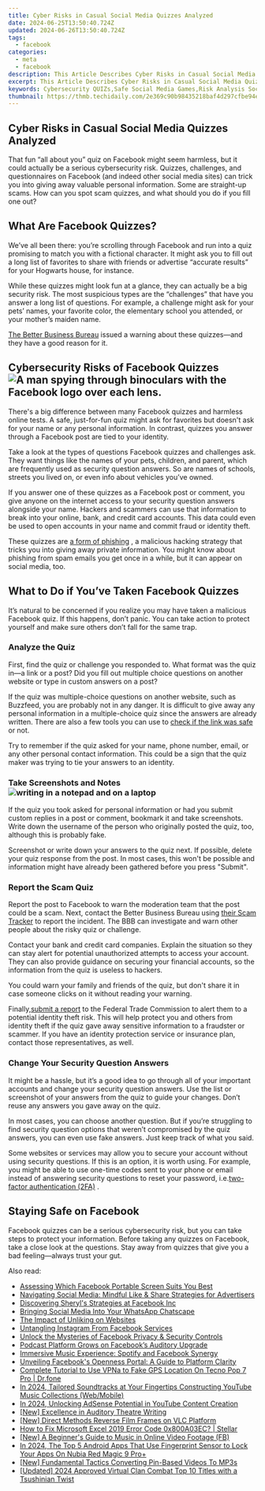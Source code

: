 ```yaml
---
title: Cyber Risks in Casual Social Media Quizzes Analyzed
date: 2024-06-25T13:50:40.724Z
updated: 2024-06-26T13:50:40.724Z
tags:
  - facebook
categories:
  - meta
  - facebook
description: This Article Describes Cyber Risks in Casual Social Media Quizzes Analyzed
excerpt: This Article Describes Cyber Risks in Casual Social Media Quizzes Analyzed
keywords: Cybersecurity QUIZs,Safe Social Media Games,Risk Analysis Social,Secure Quiz Platforms,Social Media Safety,Online Gaming Risks,Protecting Social Data
thumbnail: https://thmb.techidaily.com/2e369c90b98435218baf4d297cfbe94e377c61af5c1d1c6b298751c3dd981af2.jpg
---
```


## Cyber Risks in Casual Social Media Quizzes Analyzed

 That fun “all about you” quiz on Facebook might seem harmless, but it could actually be a serious cybersecurity risk. Quizzes, challenges, and questionnaires on Facebook (and indeed other social media sites) can trick you into giving away valuable personal information. Some are straight-up scams. How can you spot scam quizzes, and what should you do if you fill one out?

## What Are Facebook Quizzes?

 We’ve all been there: you’re scrolling through Facebook and run into a quiz promising to match you with a fictional character. It might ask you to fill out a long list of favorites to share with friends or advertise “accurate results” for your Hogwarts house, for instance.

 While these quizzes might look fun at a glance, they can actually be a big security risk. The most suspicious types are the “challenges” that have you answer a long list of questions. For example, a challenge might ask for your pets’ names, your favorite color, the elementary school you attended, or your mother’s maiden name.

[The Better Business Bureau](https://www.bbb.org/article/scams/16992-bbb-scam-alert-bored-think-before-taking-that-facebook-quiz) issued a warning about these quizzes—and they have a good reason for it.

## Cybersecurity Risks of Facebook Quizzes ![A man spying through binoculars with the Facebook logo over each lens.](https://static1.makeuseofimages.com/wordpress/wp-content/uploads/2023/07/man-staring-at-the-camera-through-binoculars-with-the-fb-logo-on-lenses.jpg)

 There's a big difference between many Facebook quizzes and harmless online tests. A safe, just-for-fun quiz might ask for favorites but doesn't ask for your name or any personal information. In contrast, quizzes you answer through a Facebook post are tied to your identity.

 Take a look at the types of questions Facebook quizzes and challenges ask. They want things like the names of your pets, children, and parent, which are frequently used as security question answers. So are names of schools, streets you lived on, or even info about vehicles you’ve owned.

 If you answer one of these quizzes as a Facebook post or comment, you give anyone on the internet access to your security question answers alongside your name. Hackers and scammers can use that information to break into your online, bank, and credit card accounts. This data could even be used to open accounts in your name and commit fraud or identity theft.

 These quizzes are [a form of phishing](https://www.makeuseof.com/biggest-security-threat-2023-phishing/) , a malicious hacking strategy that tricks you into giving away private information. You might know about phishing from spam emails you get once in a while, but it can appear on social media, too.

## What to Do if You’ve Taken Facebook Quizzes

 It’s natural to be concerned if you realize you may have taken a malicious Facebook quiz. If this happens, don’t panic. You can take action to protect yourself and make sure others don’t fall for the same trap.

### Analyze the Quiz

 First, find the quiz or challenge you responded to. What format was the quiz in—a link or a post? Did you fill out multiple choice questions on another website or type in custom answers on a post?

 If the quiz was multiple-choice questions on another website, such as Buzzfeed, you are probably not in any danger. It is difficult to give away any personal information in a multiple-choice quiz since the answers are already written. There are also a few tools you can use to [check if the link was safe](https://www.makeuseof.com/tag/4-quick-sites-that-let-you-check-if-links-are-safe/) or not.

 Try to remember if the quiz asked for your name, phone number, email, or any other personal contact information. This could be a sign that the quiz maker was trying to tie your answers to an identity.

### Take Screenshots and Notes ![writing in a notepad and on a laptop](https://static1.makeuseofimages.com/wordpress/wp-content/uploads/2023/07/open-notebook-laying-in-front-of-a-laptop.jpg)

 If the quiz you took asked for personal information or had you submit custom replies in a post or comment, bookmark it and take screenshots. Write down the username of the person who originally posted the quiz, too, although this is probably fake.

 Screenshot or write down your answers to the quiz next. If possible, delete your quiz response from the post. In most cases, this won't be possible and information might have already been gathered before you press "Submit".

### Report the Scam Quiz

 Report the post to Facebook to warn the moderation team that the post could be a scam. Next, contact the Better Business Bureau using [their Scam Tracker](https://www.bbb.org/ScamTracker) to report the incident. The BBB can investigate and warn other people about the risky quiz or challenge.

 Contact your bank and credit card companies. Explain the situation so they can stay alert for potential unauthorized attempts to access your account. They can also provide guidance on securing your financial accounts, so the information from the quiz is useless to hackers.

 You could warn your family and friends of the quiz, but don't share it in case someone clicks on it without reading your warning.

 Finally,[submit a report](https://www.identitytheft.gov/#/) to the Federal Trade Commission to alert them to a potential identity theft risk. This will help protect you and others from identity theft if the quiz gave away sensitive information to a fraudster or scammer. If you have an identity protection service or insurance plan, contact those representatives, as well.

### Change Your Security Question Answers

 It might be a hassle, but it’s a good idea to go through all of your important accounts and change your security question answers. Use the list or screenshot of your answers from the quiz to guide your changes. Don’t reuse any answers you gave away on the quiz.

 In most cases, you can choose another question. But if you’re struggling to find security question options that weren’t compromised by the quiz answers, you can even use fake answers. Just keep track of what you said.

 Some websites or services may allow you to secure your account without using security questions. If this is an option, it is worth using. For example, you might be able to use one-time codes sent to your phone or email instead of answering security questions to reset your password, i.e.[two-factor authentication (2FA)](https://www.makeuseof.com/tag/what-is-two-factor-authentication-and-why-you-should-use-it/) .

## Staying Safe on Facebook

 Facebook quizzes can be a serious cybersecurity risk, but you can take steps to protect your information. Before taking any quizzes on Facebook, take a close look at the questions. Stay away from quizzes that give you a bad feeling—always trust your gut.


<ins class="adsbygoogle"
     style="display:block"
     data-ad-format="autorelaxed"
     data-ad-client="ca-pub-7571918770474297"
     data-ad-slot="1223367746"></ins>



<ins class="adsbygoogle"
     style="display:block"
     data-ad-client="ca-pub-7571918770474297"
     data-ad-slot="8358498916"
     data-ad-format="auto"
     data-full-width-responsive="true"></ins>

<span class="atpl-alsoreadstyle">Also read:</span>
<div><ul>
<li><a href="https://facebook.techidaily.com/assessing-which-facebook-portable-screen-suits-you-best/"><u>Assessing Which Facebook Portable Screen Suits You Best</u></a></li>
<li><a href="https://facebook.techidaily.com/navigating-social-media-mindful-like-and-share-strategies-for-advertisers/"><u>Navigating Social Media: Mindful Like & Share Strategies for Advertisers</u></a></li>
<li><a href="https://facebook.techidaily.com/discovering-sheryls-strategies-at-facebook-inc/"><u>Discovering Sheryl's Strategies at Facebook Inc</u></a></li>
<li><a href="https://facebook.techidaily.com/bringing-social-media-into-your-whatsapp-chatscape/"><u>Bringing Social Media Into Your WhatsApp Chatscape</u></a></li>
<li><a href="https://facebook.techidaily.com/the-impact-of-unliking-on-websites/"><u>The Impact of Unliking on Websites</u></a></li>
<li><a href="https://facebook.techidaily.com/untangling-instagram-from-facebook-services/"><u>Untangling Instagram From Facebook Services</u></a></li>
<li><a href="https://facebook.techidaily.com/unlock-the-mysteries-of-facebook-privacy-and-security-controls/"><u>Unlock the Mysteries of Facebook Privacy & Security Controls</u></a></li>
<li><a href="https://facebook.techidaily.com/podcast-platform-grows-on-facebooks-auditory-upgrade/"><u>Podcast Platform Grows on Facebook’s Auditory Upgrade</u></a></li>
<li><a href="https://facebook.techidaily.com/immersive-music-experience-spotify-and-facebook-synergy/"><u>Immersive Music Experience: Spotify and Facebook Synergy</u></a></li>
<li><a href="https://facebook.techidaily.com/unveiling-facebooks-openness-portal-a-guide-to-platform-clarity/"><u>Unveiling Facebook's Openness Portal: A Guide to Platform Clarity</u></a></li>
<li><a href="https://fake-location.techidaily.com/complete-tutorial-to-use-vpna-to-fake-gps-location-on-tecno-pop-7-pro-drfone-by-drfone-virtual-android/"><u>Complete Tutorial to Use VPNa to Fake GPS Location On Tecno Pop 7 Pro | Dr.fone</u></a></li>
<li><a href="https://youtube-help.techidaily.com/in-2024-tailored-soundtracks-at-your-fingertips-constructing-youtube-music-collections-webmobile/"><u>In 2024, Tailored Soundtracks at Your Fingertips  Constructing YouTube Music Collections (Web/Mobile)</u></a></li>
<li><a href="https://youtube-help.techidaily.com/in-2024-unlocking-adsense-potential-in-youtube-content-creation/"><u>In 2024, Unlocking AdSense Potential in YouTube Content Creation</u></a></li>
<li><a href="https://some-knowledge.techidaily.com/new-excellence-in-auditory-theatre-writing/"><u>[New] Excellence in Auditory Theatre Writing</u></a></li>
<li><a href="https://video-capture.techidaily.com/new-direct-methods-reverse-film-frames-on-vlc-platform/"><u>[New] Direct Methods  Reverse Film Frames on VLC Platform</u></a></li>
<li><a href="https://blog-min.techidaily.com/how-to-fix-microsoft-excel-2019-error-code-0x800a03ec-stellar-by-stellar-guide/"><u>How to Fix Microsoft Excel 2019 Error Code 0x800A03EC? | Stellar</u></a></li>
<li><a href="https://facebook-video-content.techidaily.com/new-a-beginners-guide-to-music-in-online-video-footage-fb/"><u>[New] A Beginner's Guide to Music in Online Video Footage (FB)</u></a></li>
<li><a href="https://easy-unlock-android.techidaily.com/in-2024-the-top-5-android-apps-that-use-fingerprint-sensor-to-lock-your-apps-on-nubia-red-magic-9-proplus-by-drfone-android/"><u>In 2024, The Top 5 Android Apps That Use Fingerprint Sensor to Lock Your Apps On Nubia Red Magic 9 Pro+</u></a></li>
<li><a href="https://some-knowledge.techidaily.com/new-fundamental-tactics-converting-pin-based-videos-to-mp3s/"><u>[New] Fundamental Tactics  Converting Pin-Based Videos To MP3s</u></a></li>
<li><a href="https://screen-sharing-recording.techidaily.com/updated-2024-approved-virtual-clan-combat-top-10-titles-with-a-tsushinian-twist/"><u>[Updated] 2024 Approved  Virtual Clan Combat  Top 10 Titles with a Tsushinian Twist</u></a></li>
</ul></div>
